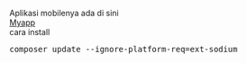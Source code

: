 Aplikasi mobilenya ada di sini <br>
<a href='https://github.com/gudangcoding/myapp'> Myapp</a><br>
cara install <br>
<pre>
composer update --ignore-platform-req=ext-sodium
</pre>